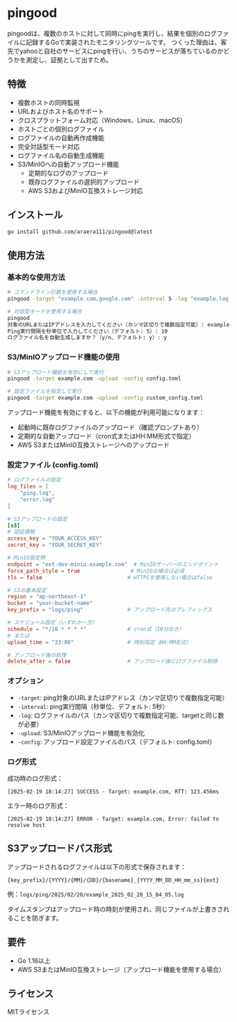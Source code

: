 # pingood

pingoodは、複数のホストに対して同時にpingを実行し、結果を個別のログファイルに記録するGoで実装されたモニタリングツールです。
つくった理由は、客先でyahooと自社のサービスにpingを行い、うちのサービスが落ちているのかどうかを測定し、証拠として出すため。

## 特徴

- 複数ホストの同時監視
- URLおよびホスト名のサポート
- クロスプラットフォーム対応（Windows、Linux、macOS）
- ホストごとの個別ログファイル
- ログファイルの自動再作成機能
- 完全対話型モード対応
- ログファイル名の自動生成機能
- S3/MinIOへの自動アップロード機能
  - 定期的なログのアップロード
  - 既存ログファイルの選択的アップロード
  - AWS S3およびMinIO互換ストレージ対応

## インストール

```bash
go install github.com/araera111/pingood@latest
```

## 使用方法

### 基本的な使用方法

```bash
# コマンドライン引数を使用する場合
pingood -target "example.com,google.com" -interval 5 -log "example.log,google.log"

# 対話型モードを使用する場合
pingood
対象のURLまたはIPアドレスを入力してください（カンマ区切りで複数指定可能）: example.com,google.com
Ping実行間隔を秒単位で入力してください（デフォルト: 5）: 10
ログファイル名を自動生成しますか？（y/n、デフォルト: y）: y
```

### S3/MinIOアップロード機能の使用

```bash
# S3アップロード機能を有効にして実行
pingood -target example.com -upload -config config.toml

# 設定ファイルを指定して実行
pingood -target example.com -upload -config custom_config.toml
```

アップロード機能を有効にすると、以下の機能が利用可能になります：
- 起動時に既存ログファイルのアップロード（確認プロンプトあり）
- 定期的な自動アップロード（cron式またはHH:MM形式で指定）
- AWS S3またはMinIO互換ストレージへのアップロード

### 設定ファイル (config.toml)

```toml
# ログファイルの設定
log_files = [
    "ping.log",
    "error.log"
]

# S3アップロードの設定
[s3]
# 認証情報
access_key = "YOUR_ACCESS_KEY"
secret_key = "YOUR_SECRET_KEY"

# MinIO設定例
endpoint = "ext-dev-minio.example.com"  # MinIOサーバーのエンドポイント
force_path_style = true                # MinIOの場合は必須
tls = false                           # HTTPSを使用しない場合はfalse

# S3の基本設定
region = "ap-northeast-1"
bucket = "your-bucket-name"
key_prefix = "logs/ping"              # アップロード先のプレフィックス

# スケジュール設定（いずれか一方）
schedule = "*/10 * * * *"             # cron式（10分おき）
# または
upload_time = "23:00"                 # 時刻指定（HH:MM形式）

# アップロード後の処理
delete_after = false                  # アップロード後にログファイル削除
```

### オプション

- `-target`: ping対象のURLまたはIPアドレス（カンマ区切りで複数指定可能）
- `-interval`: ping実行間隔（秒単位、デフォルト: 5秒）
- `-log`: ログファイルのパス（カンマ区切りで複数指定可能、targetと同じ数が必要）
- `-upload`: S3/MinIOアップロード機能を有効化
- `-config`: アップロード設定ファイルのパス（デフォルト: config.toml）

### ログ形式

成功時のログ形式：
```
[2025-02-19 18:14:27] SUCCESS - Target: example.com, RTT: 123.456ms
```

エラー時のログ形式：
```
[2025-02-19 18:14:27] ERROR - Target: example.com, Error: failed to resolve host
```

## S3アップロードパス形式

アップロードされるログファイルは以下の形式で保存されます：
```
{key_prefix}/{YYYY}/{MM}/{DD}/{basename}_{YYYY_MM_DD_HH_mm_ss}{ext}
```
例：`logs/ping/2025/02/20/example_2025_02_20_15_04_05.log`

タイムスタンプはアップロード時の時刻が使用され、同じファイルが上書きされることを防ぎます。

## 要件

- Go 1.16以上
- AWS S3またはMinIO互換ストレージ（アップロード機能を使用する場合）

## ライセンス

MITライセンス